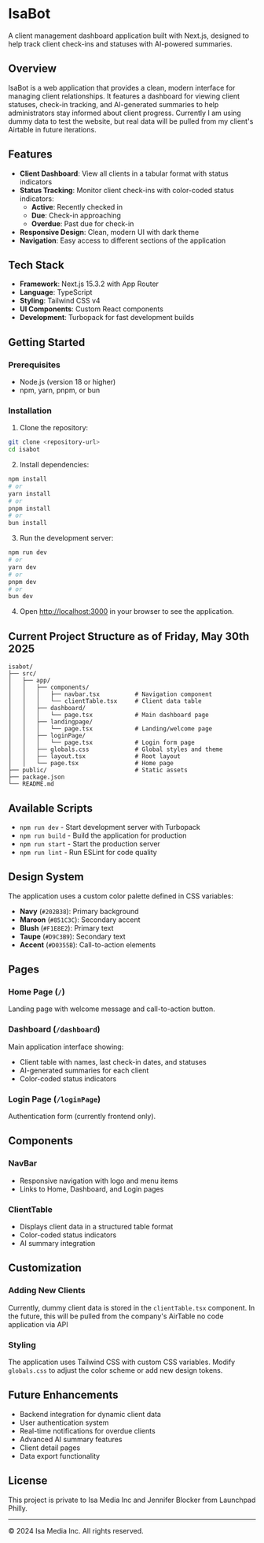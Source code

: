 # IsaBot

A client management dashboard application built with Next.js, designed to help track client check-ins and statuses with AI-powered summaries.

## Overview

IsaBot is a web application that provides a clean, modern interface for managing client relationships. It features a dashboard for viewing client statuses, check-in tracking, and AI-generated summaries to help administrators stay informed about client progress. Currently I am using dummy data to test the website, but real data will be pulled from my client's Airtable in future iterations.

## Features

- **Client Dashboard**: View all clients in a tabular format with status indicators
- **Status Tracking**: Monitor client check-ins with color-coded status indicators:
  - **Active**: Recently checked in
  - **Due**: Check-in approaching
  - **Overdue**: Past due for check-in
- **Responsive Design**: Clean, modern UI with dark theme
- **Navigation**: Easy access to different sections of the application

## Tech Stack

- **Framework**: Next.js 15.3.2 with App Router
- **Language**: TypeScript
- **Styling**: Tailwind CSS v4
- **UI Components**: Custom React components
- **Development**: Turbopack for fast development builds

## Getting Started

### Prerequisites

- Node.js (version 18 or higher)
- npm, yarn, pnpm, or bun

### Installation

1. Clone the repository:
```bash
git clone <repository-url>
cd isabot
```

2. Install dependencies:
```bash
npm install
# or
yarn install
# or
pnpm install
# or
bun install
```

3. Run the development server:
```bash
npm run dev
# or
yarn dev
# or
pnpm dev
# or
bun dev
```

4. Open [http://localhost:3000](http://localhost:3000) in your browser to see the application.

## Current Project Structure as of Friday, May 30th 2025

```
isabot/
├── src/
│   ├── app/
│   │   ├── components/
│   │   │   ├── navbar.tsx          # Navigation component
│   │   │   └── clientTable.tsx     # Client data table
│   │   ├── dashboard/
│   │   │   └── page.tsx            # Main dashboard page
│   │   ├── landingpage/
│   │   │   └── page.tsx            # Landing/welcome page
│   │   ├── loginPage/
│   │   │   └── page.tsx            # Login form page
│   │   ├── globals.css             # Global styles and theme
│   │   ├── layout.tsx              # Root layout
│   │   └── page.tsx                # Home page
├── public/                         # Static assets
├── package.json
└── README.md
```

## Available Scripts

- `npm run dev` - Start development server with Turbopack
- `npm run build` - Build the application for production
- `npm run start` - Start the production server
- `npm run lint` - Run ESLint for code quality

## Design System

The application uses a custom color palette defined in CSS variables:

- **Navy** (`#202B38`): Primary background
- **Maroon** (`#851C3C`): Secondary accent
- **Blush** (`#F1E8E2`): Primary text
- **Taupe** (`#D9C3B9`): Secondary text
- **Accent** (`#D0355B`): Call-to-action elements

## Pages

### Home Page (`/`)
Landing page with welcome message and call-to-action button.

### Dashboard (`/dashboard`)
Main application interface showing:
- Client table with names, last check-in dates, and statuses
- AI-generated summaries for each client
- Color-coded status indicators

### Login Page (`/loginPage`)
Authentication form (currently frontend only).

## Components

### NavBar
- Responsive navigation with logo and menu items
- Links to Home, Dashboard, and Login pages

### ClientTable
- Displays client data in a structured table format
- Color-coded status indicators
- AI summary integration

## Customization

### Adding New Clients
Currently, dummy client data is stored in the `clientTable.tsx` component. In the future, this will be pulled from the company's AirTable no code application via API


### Styling
The application uses Tailwind CSS with custom CSS variables. Modify `globals.css` to adjust the color scheme or add new design tokens.

## Future Enhancements

- Backend integration for dynamic client data
- User authentication system
- Real-time notifications for overdue clients
- Advanced AI summary features
- Client detail pages
- Data export functionality

## License

This project is private to Isa Media Inc and Jennifer Blocker from Launchpad Philly.

---

© 2024 Isa Media Inc. All rights reserved.